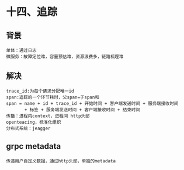 # 十四、追踪

## 背景
    单体：通过日志
    微服务：故障定位难，容量预估难，资源浪费多，链路梳理难
    
## 解决
    trace_id:为每个请求分配唯一id
    span:追踪的一个环节耗时，父span=子span和
    span = name + id + trace_id + 开始时间 + 客户端发送时间 + 服务端接收时间
           + 标签 + 服务端发送时间 + 客户端接收时间 + 结束时间
    传播：进程内context，进程间 http头部
    openteacing，标准化组织
    分布式系统：jeagger
    
## grpc metadata
    传递用户自定义数据，通过http头部，单独的metadata